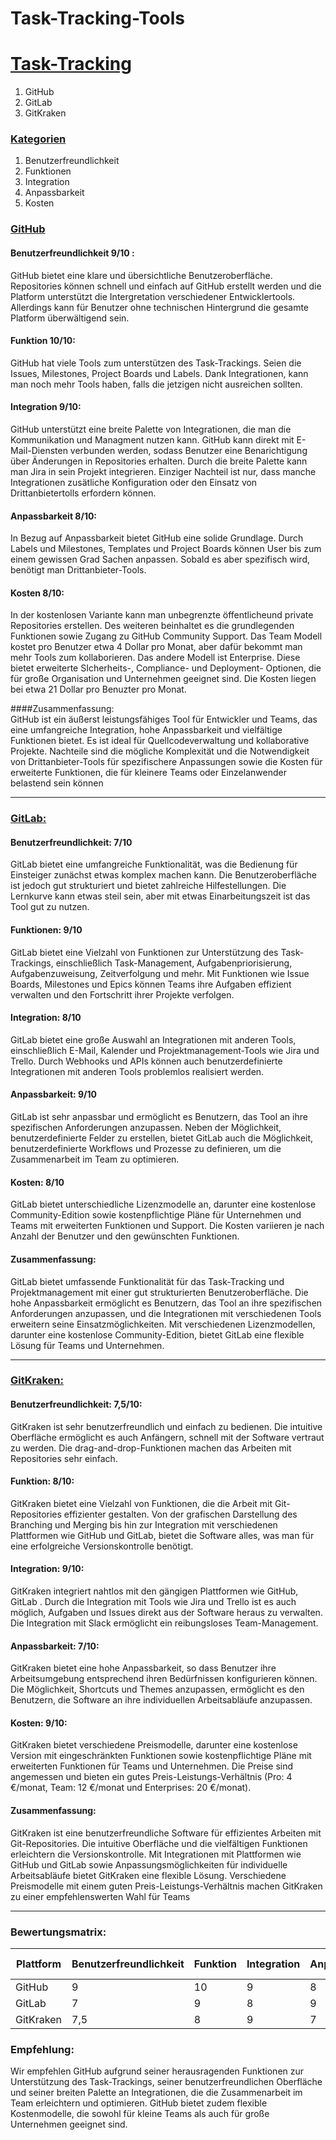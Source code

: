 # Task-Tracking-Tools
# <u> Task-Tracking </u>

1. GitHub
2. GitLab
3. GitKraken

### <u> Kategorien </u>

1. Benutzerfreundlichkeit
2. Funktionen
3. Integration
4. Anpassbarkeit
5. Kosten

### <u> GitHub </u>

#### Benutzerfreundlichkeit 9/10 : 
GitHub bietet eine klare und übersichtliche Benutzeroberfläche. Repositories können schnell und einfach auf GitHub erstellt werden und die Platform unterstützt die Intergretation verschiedener Entwicklertools.
Allerdings kann für Benutzer ohne technischen Hintergrund die gesamte Platform überwältigend sein.

#### Funktion 10/10: 
GitHub hat viele Tools zum unterstützen des Task-Trackings. Seien die Issues, Milestones, Project Boards und Labels. Dank Integrationen, kann man noch mehr Tools haben, falls die jetzigen nicht ausreichen sollten.

#### Integration 9/10: 
GitHub unterstützt eine breite Palette von Integrationen, die man die Kommunikation und Managment nutzen kann. GitHub kann direkt mit E-Mail-Diensten verbunden werden, sodass Benutzer eine Benarichtigung über Änderungen in Repositories erhalten. Durch die breite Palette kann man Jira in sein Projekt integrieren. Einziger Nachteil ist nur, dass manche Integrationen zusätliche Konfiguration oder den Einsatz von Drittanbietertolls erfordern können.

#### Anpassbarkeit 8/10: 
In Bezug auf Anpassbarkeit bietet GitHub eine solide Grundlage. Durch Labels und Milestones, Templates und Project Boards können User bis zum einem gewissen Grad Sachen anpassen. Sobald es aber spezifisch wird, benötigt man Drittanbieter-Tools.

#### Kosten 8/10: 
In der kostenlosen Variante kann man unbegrenzte öffentlicheund private Repositories erstellen. Des weiteren beinhaltet es die grundlegenden Funktionen sowie Zugang zu GitHub Community Support. Das Team Modell kostet pro Benutzer etwa 4 Dollar  pro Monat, aber dafür bekommt man mehr Tools zum kollaborieren. Das andere Modell ist Enterprise. Diese bietet erweiterte SIcherheits-, Compliance- und Deployment- Optionen, die für große Organisation und Unternehmen geeignet sind. Die Kosten liegen bei etwa 21 Dollar pro Benuzter pro Monat.

####Zusammenfassung:  
GitHub ist ein äußerst leistungsfähiges Tool für Entwickler und Teams, das eine umfangreiche Integration, hohe Anpassbarkeit und vielfältige Funktionen bietet. Es ist ideal für Quellcodeverwaltung und kollaborative Projekte. Nachteile sind die mögliche Komplexität und die Notwendigkeit von Drittanbieter-Tools für spezifischere Anpassungen sowie die Kosten für erweiterte Funktionen, die für kleinere Teams oder Einzelanwender belastend sein können

----------------------------------------------------------------------------------------------------------------------------------------------------------------------------------------------------------------------------
### <u> GitLab: </u>

#### Benutzerfreundlichkeit: 7/10
GitLab bietet eine umfangreiche Funktionalität, was die Bedienung für Einsteiger zunächst etwas komplex machen kann. Die Benutzeroberfläche ist jedoch gut strukturiert und bietet zahlreiche Hilfestellungen. Die Lernkurve kann etwas steil sein, aber mit etwas Einarbeitungszeit ist das Tool gut zu nutzen. 

#### Funktionen: 9/10
GitLab bietet eine Vielzahl von Funktionen zur Unterstützung des Task-Trackings, einschließlich Task-Management, Aufgabenpriorisierung, Aufgabenzuweisung, Zeitverfolgung und mehr. Mit Funktionen wie Issue Boards, Milestones und Epics können Teams ihre Aufgaben effizient verwalten und den Fortschritt ihrer Projekte verfolgen.

#### Integration: 8/10
GitLab bietet eine große Auswahl an Integrationen mit anderen Tools, einschließlich E-Mail, Kalender und Projektmanagement-Tools wie Jira und Trello. Durch Webhooks und APIs können auch benutzerdefinierte Integrationen mit anderen Tools problemlos realisiert werden.

#### Anpassbarkeit: 9/10
GitLab ist sehr anpassbar und ermöglicht es Benutzern, das Tool an ihre spezifischen Anforderungen anzupassen. Neben der Möglichkeit, benutzerdefinierte Felder zu erstellen, bietet GitLab auch die Möglichkeit, benutzerdefinierte Workflows und Prozesse zu definieren, um die Zusammenarbeit im Team zu optimieren.

#### Kosten: 8/10
GitLab bietet unterschiedliche Lizenzmodelle an, darunter eine kostenlose Community-Edition sowie kostenpflichtige Pläne für Unternehmen und Teams mit erweiterten Funktionen und Support. Die Kosten variieren je nach Anzahl der Benutzer und den gewünschten Funktionen.

#### Zusammenfassung: 
GitLab bietet umfassende Funktionalität für das Task-Tracking und Projektmanagement mit einer gut strukturierten Benutzeroberfläche. Die hohe Anpassbarkeit ermöglicht es Benutzern, das Tool an ihre spezifischen Anforderungen anzupassen, und die Integrationen mit verschiedenen Tools erweitern seine Einsatzmöglichkeiten. Mit verschiedenen Lizenzmodellen, darunter eine kostenlose Community-Edition, bietet GitLab eine flexible Lösung für Teams und Unternehmen.

-----------------------------------------------------------------------------------------------------------------------------------------------------------------------------------------------------------------------------

### <u> GitKraken: </u>


#### Benutzerfreundlichkeit:  7,5/10:
GitKraken ist sehr benutzerfreundlich und einfach zu bedienen. Die intuitive Oberfläche ermöglicht es auch Anfängern, schnell mit der Software vertraut zu werden. Die drag-and-drop-Funktionen machen das Arbeiten mit Repositories sehr einfach.

#### Funktion:       8/10:       
GitKraken bietet eine Vielzahl von Funktionen, die die Arbeit mit Git-Repositories effizienter gestalten. Von der grafischen Darstellung des Branching und Merging bis hin zur Integration mit verschiedenen Plattformen wie GitHub und GitLab, bietet die Software alles, was man für eine erfolgreiche Versionskontrolle benötigt.

#### Integration:   9/10:
GitKraken integriert nahtlos mit den gängigen Plattformen wie GitHub, GitLab . Durch die Integration mit Tools wie Jira und Trello ist es auch möglich, Aufgaben und Issues direkt aus der Software heraus zu verwalten. Die Integration mit Slack ermöglicht ein reibungsloses Team-Management.

#### Anpassbarkeit:  7/10:
GitKraken bietet eine hohe Anpassbarkeit, so dass Benutzer ihre Arbeitsumgebung entsprechend ihren Bedürfnissen konfigurieren können. Die Möglichkeit, Shortcuts und Themes anzupassen, ermöglicht es den Benutzern, die Software an ihre individuellen Arbeitsabläufe anzupassen.

#### Kosten:  9/10:
GitKraken bietet verschiedene Preismodelle, darunter eine kostenlose Version mit eingeschränkten Funktionen sowie kostenpflichtige Pläne mit erweiterten Funktionen für Teams und Unternehmen. Die Preise sind angemessen und bieten ein gutes Preis-Leistungs-Verhältnis  (Pro: 4 €/monat, Team: 12 €/monat und Enterprises: 20 €/monat).

#### Zusammenfassung: 
GitKraken ist eine benutzerfreundliche Software für effizientes Arbeiten mit Git-Repositories. Die intuitive Oberfläche und die vielfältigen Funktionen erleichtern die Versionskontrolle. Mit Integrationen mit Plattformen wie GitHub und GitLab sowie Anpassungsmöglichkeiten für individuelle Arbeitsabläufe bietet GitKraken eine flexible Lösung. Verschiedene Preismodelle mit einem guten Preis-Leistungs-Verhältnis machen GitKraken zu einer empfehlenswerten Wahl für Teams

------------------------------------------------------------------------------------------------------------------------------------------------------------------------------------------------------------------------------

### Bewertungsmatrix:

| Plattform       | Benutzerfreundlichkeit | Funktion | Integration |Anpassbarkeit| Kosten | Overall Bewertung |
|-----------------|------------------------|-----------|----------|--------------|-----------|---------|
| GitHub         | 9           |10 |9      | 8     | 8     | 8,8    |
| GitLab |        7     |   9    | 8 |  9   |   8     | 8,2    |
| GitKraken         |  7,5          |  8       |   9    |    7  | 9    |8,1 |

### Empfehlung:
Wir empfehlen GitHub aufgrund seiner herausragenden Funktionen zur Unterstützung des Task-Trackings, seiner benutzerfreundlichen Oberfläche und seiner breiten Palette an Integrationen, die die Zusammenarbeit im Team erleichtern und optimieren. GitHub bietet zudem flexible Kostenmodelle, die sowohl für kleine Teams als auch für große Unternehmen geeignet sind.
